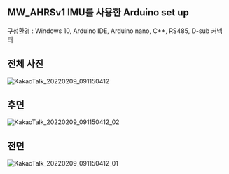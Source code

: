 
## MW_AHRSv1 IMU를 사용한 Arduino set up

구성환경 : Windows 10, Arduino IDE, Arduino nano, C++, RS485, D-sub 커넥터


## 전체 사진
![KakaoTalk_20220209_091150412](https://user-images.githubusercontent.com/84003327/153108655-6ac38ac7-48cc-41f3-8e4c-19be231a8dfb.jpg)


## 후면
![KakaoTalk_20220209_091150412_02](https://user-images.githubusercontent.com/84003327/153108688-3e0755cc-b7f6-448e-be35-09541f3eb6db.jpg)



## 전면
![KakaoTalk_20220209_091150412_01](https://user-images.githubusercontent.com/84003327/153108701-8b1beb73-1eca-4dab-a902-d725392e65ee.jpg)


 
